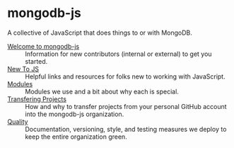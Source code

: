 # mongodb-js

A collective of JavaScript that does things to or with MongoDB.

<dl>
  <dt><a href="welcome.md">Welcome to mongodb-js</a></dt>
  <dd>
    Information for new contributors (internal or external) to get you started.
  </dd>
  <dt><a href="new-to-js.md">New To JS</a></dt>
  <dd>
    Helpful links and resources for folks new to working with JavaScript.
  </dd>
  <dt><a href="modules.md">Modules</a></dt>
  <dd>
    Modules we use and a bit about why each is special.
  <dt><a href="transferring.md">Transfering Projects</a></dt>
  <dd>
    How and why to transfer projects from your personal GitHub account into
    the mongodb-js organization.
  </dd>
  <dt><a href="quality.md">Quality</a></dt>
  <dd>
    Documentation, versioning, style, and testing measures we deploy to keep
    the entire organization green.
  </dd>
</dl>
